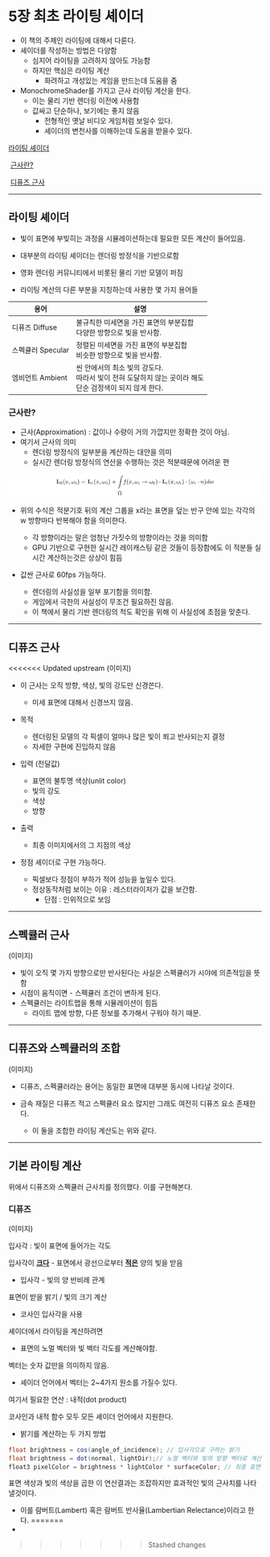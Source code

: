 # 5장 최초 라이팅 셰이더


- 이 책의 주제인 라이팅에 대해서 다룬다.
- 셰이더를 작성하는 방법은 다양함
  - 심지어 라이팅을 고려하지 않아도 가능함
  - 하지만 핵심은 라이팅 계산
    - 화려하고 개성있는 게임을 만드는데 도움을 줌
- MonochromeShader를 가지고 근사 라이팅 계산을 한다.
  - 이는 물리 기반 렌더링 이전에 사용함
  - 값싸고 단순하나, 보기에는 좋지 않음
    - 전형적인 옛날 비디오 게임처럼 보일수 있다.
    - 셰이더의 변천사를 이해하는데 도움을 받을수 있다.



[라이팅 셰이더](#라이팅-셰이더)

​	[근사란?](#근사란)

​	[디퓨즈 근사](#디퓨즈-근사)

---

## 라이팅 셰이더



- 빛이 표면에 부빚히는 과정을 시뮬레이션하는데 필요한 모든 계산이 들어있음.
- 대부분의 라이팅 셰이더는 렌더링 방정식을 기반으로함
- 영화 렌더링 커뮤니티에서 비롯된 물리 기반 모델이 퍼짐

- 라이팅 계산의 다른 부분을 지칭하는데 사용한 몇 가지 용어들



| 용어              | 설명                                                         |
| ----------------- | ------------------------------------------------------------ |
| 디퓨즈 Diffuse    | 불규칙한 미세면을 가진 표면의 부분집합<br />다양한 방향으로 빛을 반사함. |
| 스펙큘러 Specular | 정렬된 미세면을 가진 표면의 부분집합<br />비슷한 방향으로 빛을 반사함. |
| 엠비언트 Ambient  | 씬 안에서의 최소 빛의 강도다.<br />따라서 빛이 전혀 도달하지 않는 곳이라 해도<br />단순 검정색이 되지 않게 한다. |



### 근사란?

- 근사(Approximation) : 값이나 수량이 거의 가깝지만 정확한 것이 아님.
- 여기서 근사의 의미
  - 렌더링 방정식의 일부분을 계산하는 대안을 의미
  - 실시간 렌더링 방정식의 연산을 수행하는 것은 적분때문에 어려운 편



<p align="center">
    <img src="./Images/Chap5/5장 근사 공식.png"/>
</p>

- 위의 수식은 적분기호 뒤의 계산 그룹을 x라는 표면을 덮는 반구 안에 있는 각각의 w 방향마다 반복해야 함을 의미한다.
  - 각 방향이라는 말은 엄청난 가짓수의 방향이라는 것을 의미함
  - GPU 기반으로 구현한 실시간 레이캐스팅 같은 것들이 등장함에도 이 적분들 실시간 계산하는것은 상상이 힘듬



- 값싼 근사로 60fps 가능하다.
  - 렌더링의 사실성을 일부 포기함을 의미함.
  - 게임에서 극한의 사실성이 무조건 필요하진 않음.
  - 이 책에서 물리 기반 렌더링의 척도 확인을 위해 이 사실성에 초점을 맞춘다.



---

## 디퓨즈 근사



<<<<<<< Updated upstream
(이미지)



- 이 근사는 오직 방향, 색상, 빛의 강도만 신경쓴다.
  - 미세 표면에 대해서 신경쓰지 않음.
- 목적
  - 렌더링된 모델의 각 픽셀이 얼마나 많은 빛이 쬐고 반사되는지 결정
  - 자세한 구현에 진입하지 않음
- 입력 (전달값)
  - 표면의 불투명 색상(unlit color)
  - 빛의 강도
  - 색상
  - 방향
- 출력
  - 최종 이미지에서의 그 지점의 색상



- 정점 셰이더로 구현 가능하다.
  - 픽셀보다 정점이 부하가 적어 성능을 높일수 있다.
  - 정상동작처럼 보이는 이유 : 레스터라이저가 값을 보간함.
    - 단점 : 인위적으로 보임



---

## 스펙큘러 근사



(이미지)



- 빛이 오직 몇 가지 방향으로만 반사된다는 사실은 스펙큘러가 시야에 의존적임을 뜻함
- 시점이 움직이면 - 스펙큘러 조건이 변하게 된다.
- 스펙큘러는 라이트맵을 통해 시뮬레이션이 힘듬
  - 라이트 맵에 방향, 다른 정보를 추가해서 구워야 하기 때문.



---

## 디퓨즈와 스펙큘러의 조합



(이미지)



- 디퓨즈, 스펙큘러라는 용어는 동일한 표면에 대부분 동시에 나타날 것이다.

- 금속 재질은 디퓨즈 적고 스펙큘러 요소 많지만 그래도 여전히 디퓨즈 요소 존재한다.
  - 이 둘을 조합한 라이팅 계산도는 위와 같다.



---

## 기본 라이팅 계산

위에서 디퓨즈와 스펙큘러 근사치를 정의했다. 이를 구현해본다.



### 디퓨즈



(이미지)



입사각 : 빛이 표면에 들어가는 각도

입사각이 **<u>크다</u>** - 표면에서 광선으로부터 **<u>적은</u>** 양의 빛을 받음
- 입사각 - 빛의 양 반비례 관계

표면이 받을 밝기 / 빛의 크기 계산

- 코사인 입사각을 사용

셰이더에서 라이팅을 계산하려면

- 표면의 노멀 벡터와 빛 벡터 각도를 계산해야함.

벡터는 숫자 값만을 의미하지 않음.

- 셰이더 언어에서 벡터는 2~4가지 원소를 가질수 있다.



여기서 필요한 연산 : 내적(dot product)

코사인과 내적 함수 모두 모든 셰이더 언어에서 지원한다.



- 밝기를 계산하는 두 가지 방법

```c#
float brightness = cos(angle_of_incidence); // 입사각으로 구하는 밝기
float brightness = dot(normal, lightDir);// 노멀 벡터와 빛의 방향 벡터로 계산한 밝기
float3 pixelColor = brightness * lightColor * surfaceColor; // 최종 표면 색상값
```

표면 색상과 빛의 색상을 곱한 이 연산결과는 조잡하지만 효과적인 빛의 근사치를 나타낼것이다.

- 이를 람버트(Lambert) 혹은 람버트 반사율(Lambertian Relectance)이라고 한다.
=======
- 
>>>>>>> Stashed changes

